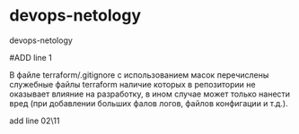 # devops-netology
devops-netology

#ADD line 1

В файле terraform/.gitignore с использованием масок перечислены служебные файлы terraform наличие которых в репозитории не оказывает влияние на разработку, в ином случае может только нанести вред (при добавлении больших фалов логов, файлов конфигации и т.д.).

add line 02\11
